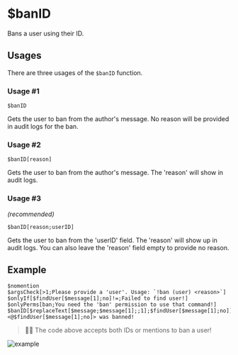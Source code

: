 # $banID
Bans a user using their ID.

## Usages
There are three usages of the `$banID` function.

### Usage #1
```
$banID
```
Gets the user to ban from the author's message. No reason will be provided in audit logs for the ban.

### Usage #2
```
$banID[reason]
```
Gets the user to ban from the author's message. The 'reason' will show in audit logs.

### Usage #3
*(recommended)*

```
$banID[reason;userID]
```
Gets the user to ban from the 'userID' field. The 'reason' will show up in audit logs. You can also leave the 'reason' field empty to provide no reason.

## Example
```
$nomention
$argsCheck[>1;Please provide a 'user'. Usage: `!ban (user) <reason>`]
$onlyIf[$findUser[$message[1];no]!=;Failed to find user!]
$onlyPerms[ban;You need the 'ban' permission to use that command!]
$banID[$replaceText[$message;$message[1];;1];$findUser[$message[1];no]]
<@$findUser[$message[1];no]> was banned!
```
> 🧙‍♂️ The code above accepts both IDs or mentions to ban a user!

![example](https://user-images.githubusercontent.com/69215413/119884309-7ba03680-befe-11eb-80c7-93991297abf7.png)
